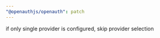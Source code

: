 ```yaml
---
"@openauthjs/openauth": patch
---
```


if only single provider is configured, skip provider selection
